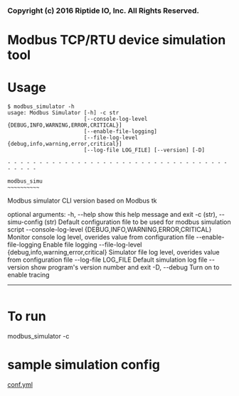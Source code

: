 ### Copyright (c) 2016 Riptide IO, Inc. All Rights Reserved.
# Modbus TCP/RTU device simulation tool

# Usage

```
$ modbus_simulator -h
usage: Modbus Simulator [-h] -c str
                        [--console-log-level {DEBUG,INFO,WARNING,ERROR,CRITICAL}]
                        [--enable-file-logging]
                        [--file-log-level {debug,info,warning,error,critical}]
                        [--log-file LOG_FILE] [--version] [-D]

- - - - - - - - - - - - - - - - - - - - - - - - - - - - - - - - - - - - - - - -

modbus_simu
~~~~~~~~~~
```
Modbus simulator CLI version based on Modbus tk

optional arguments:
  -h, --help            show this help message and exit
  -c (str), --simu-config (str)
                        Default configuration file to be used for modbus simulation script
  --console-log-level {DEBUG,INFO,WARNING,ERROR,CRITICAL}
                        Monitor console log level, overides value from configuration file
  --enable-file-logging
                        Enable file logging
  --file-log-level {debug,info,warning,error,critical}
                        Simulator file log level, overides value from configuration file
  --log-file LOG_FILE   Default simulation log file
  --version             show program's version number and exit
  -D, --debug           Turn on to enable tracing

- - - - - - - - - - - - - - - - - - - - - - - - - - - - - - - - - - - - - - - -
```
```

# To run
modbus_simulator  -c <PATH to config file>

# sample simulation config
[conf.yml](configs/conf.yml)
